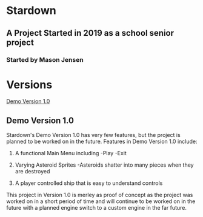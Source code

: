 # Stardown
## A Project Started in 2019 as a school senior project
### Started by Mason Jensen

# Versions
[Demo Version 1.0](#demo-version-10)


## Demo Version 1.0
Stardown's Demo Version 1.0 has very few features, but the project is planned to be worked on in the future.
Features in Demo Version 1.0 include:
1. A functional Main Menu including
    -Play
    -Exit
2. Varying Asteroid Sprites
    -Asteroids shatter into many pieces when they are destroyed

3. A player controlled ship that is easy to understand controls

This project in Version 1.0 is merley as proof of concept as the project was worked on
in a short period of time and will continue to be worked on in the future with a planned
engine switch to a custom engine in the far future.
